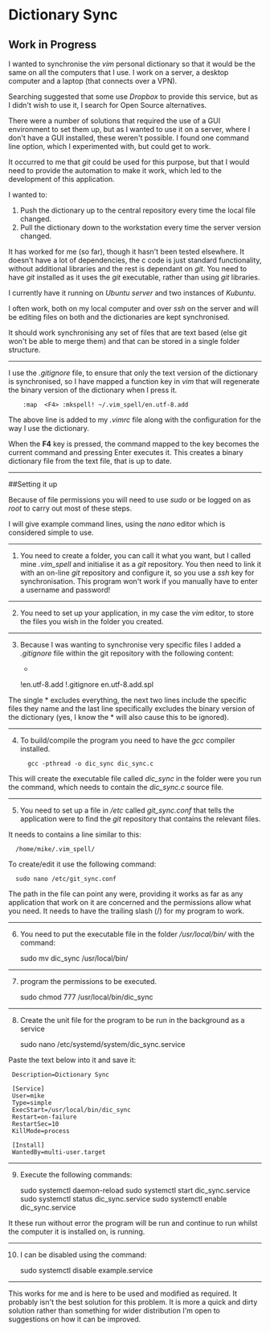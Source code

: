 # Dictionary Sync

## Work in Progress

I wanted to synchronise the *vim* personal dictionary so that it would be the same on all the computers that I use.  I work on a server, a desktop computer and a laptop (that connects over a VPN).

Searching suggested that some use *Dropbox* to provide this service, but as I didn't wish to use it, I search for Open Source alternatives.

There were a number of solutions that required the use of a GUI environment to set them up, but as I wanted to use it on a server, where I don't have a GUI installed, these weren't possible.  I found one command line option, which I experimented with, but could get to work.

It occurred to me that *git* could be used for this purpose, but that I would need to provide the automation to make it work, which led to the development of  this application.

I wanted to:
1. Push the dictionary up to the central repository every time the local file changed.
2. Pull the dictionary down to the workstation every time the server version changed.

It has worked for me (so far), though it hasn't been tested elsewhere.  It doesn't have a lot of dependencies, the c code is just standard functionality, without additional libraries and the rest is dependant on *git*.  You need to have *git* installed as it uses the *git* executable, rather than using *git* libraries.
  
I currently have it running on *Ubuntu server* and two instances of *Kubuntu*.

I often work, both on my local computer and over *ssh* on the server and will be editing files on both and the dictionaries are kept synchronised.

It should work synchronising any set of files that are text based (else git won't be able to merge them) and that can be stored in a single folder structure.

---

I use the *.gitignore* file, to ensure that only the text version of the dictionary is synchronised, so I have mapped a function key in *vim* that will regenerate the binary version of the dictionary when I press it.

        :map  <F4> :mkspell! ~/.vim_spell/en.utf-8.add

The above line is added to my *.vimrc* file along with the configuration for the way I use the dictionary.

When the **F4** key is pressed, the command mapped to the key becomes the current command and pressing Enter executes it. This creates a binary dictionary file from the text file, that is up to date.

---

##Setting it up

Because of file permissions you will need to use *sudo* or be logged on as *root* to carry out most of these steps.

I will give example command lines, using the *nano* editor which is considered simple to use.

---

1. You need to create a folder, you can call it what you want, but I called mine *.vim_spell* and initialise it as a *git* repository. You then need to link it with an on-line *git* repository and configure it, so you use a  *ssh* key for synchronisation.  This program  won't work if you manually have to enter a username and password!

---

2. You need to set up your application, in my case the *vim* editor, to store the files you wish in the folder you created.

---

3. Because I was wanting to synchronise very specific files I added a *.gitignore* file within the git repository with the following content:

     *
     !en.utf-8.add
     !.gitignore
     en.utf-8.add.spl

The single * excludes everything, the next two lines include the specific files they name and the last line specifically excludes the binary version of the dictionary (yes, I know the * will also cause this to be ignored).

---

4. To build/compile the program you need to have the *gcc* compiler installed.


         gcc -pthread -o dic_sync dic_sync.c


This will create the executable file called *dic_sync* in the folder were you run the command, which needs to contain the *dic_sync.c* source file.

---

5.  You need to set up a file in */etc* called *git_sync.conf* that tells the application were to find the *git* repository that contains the relevant files.

It needs to contains a line similar to this:

      /home/mike/.vim_spell/

To create/edit it use the following command:

      sudo nano /etc/git_sync.conf 

The path in the file can point any were, providing it works as far as any application that work on it are concerned and the permissions allow what you need. It needs to have the trailing slash (/) for my program to work.

---

6. You need to put the executable file in the folder */usr/local/bin/* with the command:

     sudo mv dic_sync /usr/local/bin/

---

7. program the permissions to be executed.

     sudo chmod 777 /usr/local/bin/dic_sync

---

8. Create the unit file for the program to be run in the background as a service

     sudo nano /etc/systemd/system/dic_sync.service

Paste the text below into it and save it:

     Description=Dictionary Sync 

     [Service] 
     User=mike 
     Type=simple 
     ExecStart=/usr/local/bin/dic_sync 
     Restart=on-failure 
     RestartSec=10 
     KillMode=process 

     [Install] 
     WantedBy=multi-user.target
---

9. Execute the following commands:

      sudo systemctl daemon-reload
      sudo systemctl start  dic_sync.service 
      sudo systemctl status dic_sync.service
      sudo systemctl enable dic_sync.service

It these run without error the program will be run and continue to run whilst the computer it is installed on, is running.

---

10. I can be disabled using the command:

      sudo systemctl disable example.service

---

This works for me and is here to be used and modified as required.  It probably isn't the best solution for this problem.  It is more a quick and dirty solution rather than something for wider distribution I'm open to suggestions on how it can be improved.


